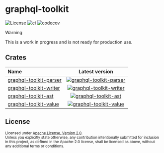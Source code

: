 # graphql-toolkit

[![License](https://img.shields.io/badge/License-Apache_2.0-blue.svg)](./LICENSE)
[![ci](https://github.com/LNSD/graphql-toolkit/actions/workflows/ci.yml/badge.svg)](https://github.com/LNSD/graphql-toolkit/actions/workflows/ci.yml)
[![codecov](https://codecov.io/gh/LNSD/graphql-toolkit/graph/badge.svg?token=4MAWTRVWYJ)](https://codecov.io/gh/LNSD/graphql-toolkit)

> [!Warning]
> This is a work in progress and is not ready for production use.

## Crates

| Name                                               |                                                            Latest version                                                            |
|:---------------------------------------------------|:------------------------------------------------------------------------------------------------------------------------------------:|
| [graphql-toolkit-parser](./graphql-toolkit-parser) | [![graphql-toolkit-parser](https://img.shields.io/crates/v/graphql-toolkit-parser)](https://crates.io/crates/graphql-toolkit-parser) |
| [graphql-toolkit-writer](./graphql-toolkit-writer) | [![graphql-toolkit-writer](https://img.shields.io/crates/v/graphql-toolkit-writer)](https://crates.io/crates/graphql-toolkit-writer) |
| [graphql-toolkit-ast](./graphql-toolkit-ast)       |     [![graphql-toolkit-ast](https://img.shields.io/crates/v/graphql-toolkit-ast)](https://crates.io/crates/graphql-toolkit-ast)      |
| [graphql-toolkit-value](./graphql-toolkit-value)   |  [![graphql-toolkit-value](https://img.shields.io/crates/v/graphql-toolkit-value)](https://crates.io/crates/graphql-toolkit-value)   |

## License

<sup>
Licensed under <a href="LICENSE">Apache License, Version 2.0</a>.
</sup>

<br>

<sub>
Unless you explicitly state otherwise, any contribution intentionally submitted
for inclusion in this project, as defined in the Apache-2.0 license, shall be 
licensed as above, without any additional terms or conditions.
</sub>
